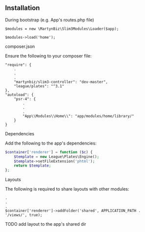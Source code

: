## Installation ##

During bootstrap (e.g. App's routes.php file)

```
$modules = new \MartynBiz\Slim3Modules\Loader($app);

$modules->load('home');
```

composer.json

Ensure the following to your composer file:

```
"require": {
    .
    .
    .
    "martynbiz/slim3-controller": "dev-master",
    "league/plates": "^3.1"
},
"autoload": {
    "psr-4": {
        .
        .
        .
        "App\\Modules\\Home\\": "app/modules/home/library/"
    }
}
```

Dependencies

Add the following to the app's dependencies:

```php
$container['renderer'] = function ($c) {
    $template = new League\Plates\Engine();
    $template->setFileExtension('phtml');
    return $template;
};
```

Layouts

The following is required to share layouts with other modules:

```
.
.
.
$container['renderer']->addFolder('shared', APPLICATION_PATH . '/views/', true);
```

TODO add layout to the app's shared dir
